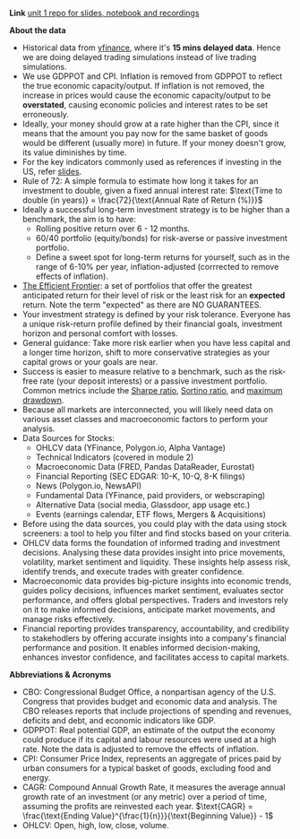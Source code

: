 **Link**
[unit 1 repo for slides, notebook and recordings](https://github.com/DataTalksClub/stock-markets-analytics-zoomcamp/tree/main/01-intro-and-data-sources)

**About the data**
* Historical data from [yfinance](https://pypi.org/project/yfinance/), where it's **15 mins delayed data**. Hence we are doing delayed trading simulations instead of live trading simulations.
* We use GDPPOT and CPI. Inflation is removed from GDPPOT to reflect the true economic capacity/output. If inflation is not removed, the increase in prices would cause the economic capacity/output to be **overstated**, causing economic policies and interest rates to be set erroneously.
* Ideally, your money should grow at a rate higher than the CPI, since it means that the amount you pay now for the same basket of goods would be different (usually more) in future. If your money doesn't grow, its value diminishes by time.
* For the key indicators commonly used as references if investing in the US, refer [slides](https://docs.google.com/presentation/d/e/2PACX-1vR_vfIYCpGhgsR_jef9uo5YdKbg68LGO6pZR5kRSrxDTHNRujKgPb7r9K1U1SM9yOFJlC7OoDAAjKHG/pub?start=false&loop=false&delayms=10000).
* Rule of 72: A simple formula to estimate how long it takes for an investment to double, given a fixed annual interest rate: $\text{Time to double (in years)} = \frac{72}{\text{Annual Rate of Return (%)}}$
* Ideally a successful long-term investment strategy is to be higher than a benchmark, the aim is to have:
    * Rolling positive return over 6 - 12 months.
    * 60/40 portfolio (equity/bonds) for risk-averse or passive investment portfolio.
    * Define a sweet spot for long-term returns for yourself, such as in the range of 6-10% per year, inflation-adjusted (corrrected to remove effects of inflation).
* [The Efficient Frontier](https://www.ngpf.org/blog/investing/chart-explaining-investing-concept-risk-return/): a set of portfolios that offer the greatest anticipated return for their level of risk or the least risk for an **expected** return. Note the term "expected" as there are NO GUARANTEES.
* Your investment strategy is defined by your risk tolerance. Everyone has a unique risk-return profile defined by their financial goals, investment horizon and personal comfort with losses.
* General guidance: Take more risk earlier when you have less capital and a longer time horizon, shift to more conservative strategies as your capital grows or your goals are near.
* Success is easier to measure relative to a benchmark, such as the risk-free rate (your deposit interests) or a passive investment portfolio. Common metrics include the [Sharpe ratio](https://www.investopedia.com/terms/s/sharperatio.asp), [Sortino ratio](https://www.investopedia.com/terms/s/sortinoratio.asp), and [maximum drawdown](https://www.investopedia.com/terms/m/maximum-drawdown-mdd.asp).
* Because all markets are interconnected, you will likely need data on various asset classes and macroeconomic factors to perform your analysis.
* Data Sources for Stocks:
    * OHLCV data (YFinance, Polygon.io, Alpha Vantage)
    * Technical Indicators (covered in module 2)
    * Macroeconomic Data (FRED, Pandas DataReader, Eurostat)
    * Financial Reporting (SEC EDGAR: 10-K, 10-Q, 8-K filings)
    * News (Polygon.io, NewsAPI)
    * Fundamental Data (YFinance, paid providers, or webscraping)
    * Alternative Data (social media, Glassdoor, app usage etc.)
    * Events (earnings calendar, ETF flows, Mergers & Acquisitions)
* Before using the data sources, you could play with the data using stock screeners: a tool to help you filter and find stocks based on your criteria.
* OHLCV data forms the foundation of informed trading and investment decisions. Analysing these data provides insight into price movements, volatility, market sentiment and liquidity. These insights help assess risk, identify trends, and execute trades with greater confidence.
* Macroeconomic data provides big-picture insights into economic trends, guides policy decisions, influences market sentiment, evaluates sector performance, and offers global perspectives. Traders and investors rely on it to make informed decisions, anticipate market movements, and manage risks effectively.
* Financial reporting provides transparency, accountability, and credibility to stakehodlers by offering accurate insights into a company's financial performance and position. It enables informed decision-making, enhances investor confidence, and facilitates access to capital markets.



**Abbreviations & Acronyms**
* CBO: Congressional Budget Office, a nonpartisan agency of the U.S. Congress that provides budget and economic data and analysis. The CBO releases reports that include projections of spending and revenues, deficits and debt, and economic indicators like GDP.
* GDPPOT: Real potential GDP, an estimate of the output the economy could produce if its capital and labour resources were used at a high rate. Note the data is adjusted to remove the effects of inflation.
* CPI: Consumer Price Index, represents an aggregate of prices paid by urban consumers for a typical basket of goods, excluding food and energy. 
* CAGR: Compound Annual Growth Rate, it measures the average annual growth rate of an investment (or any metric) over a period of time, assuming the profits are reinvested each year. 
$\text{CAGR} = \frac{\text{Ending Value}^{\frac{1}{n}}}{\text{Beginning Value}} - 1$
* OHLCV: Open, high, low, close, volume.

